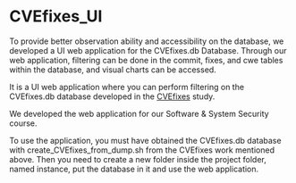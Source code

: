 # CVEfixes_UI
To provide better observation ability and accessibility on the database, we developed a UI web application for the CVEfixes.db Database. Through our web application, filtering can be done in the commit, fixes, and cwe tables within the database, and visual charts can be accessed.

It is a UI web application where you can perform filtering on the CVEfixes.db database developed in the [CVEfixes](https://github.com/secureIT-project/CVEfixes) study.

We developed the web application for our Software & System Security course.

To use the application, you must have obtained the CVEfixes.db database with create_CVEfixes_from_dump.sh from the CVEfixes work mentioned above.
Then you need to create a new folder inside the project folder, named instance, put the database in it and use the web application.
